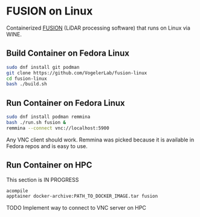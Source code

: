 # FUSION on Linux

Containerized [FUSION](https://research.fs.usda.gov/pnw/products/dataandtools/tools/fusion/ldv-lidar-processing-and-visualization-software-version-4.40) (LiDAR processing software) that runs on Linux via WINE.

## Build Container on Fedora Linux

```sh
sudo dnf install git podman
git clone https://github.com/VogelerLab/fusion-linux
cd fusion-linux
bash ./build.sh
```

## Run Container on Fedora Linux

```sh
sudo dnf install podman remmina
bash ./run.sh fusion &
remmina --connect vnc://localhost:5900
```

Any VNC client should work. Remmina was picked because it is available in Fedora repos and is easy to use.

## Run Container on HPC

This section is IN PROGRESS

```sh
acompile
apptainer docker-archive:PATH_TO_DOCKER_IMAGE.tar fusion
```

TODO Implement way to connect to VNC server on HPC
